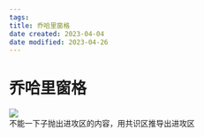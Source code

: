 ```yaml
---
tags:
title: 乔哈里窗格
date created: 2023-04-04
date modified: 2023-04-26
---
```


# 乔哈里窗格

![](https://chelsechen-img.oss-cn-hangzhou.aliyuncs.com/20220615145621.png)  
不能一下子抛出进攻区的内容，用共识区推导出进攻区
